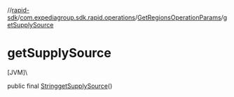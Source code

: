//[rapid-sdk](../../../index.md)/[com.expediagroup.sdk.rapid.operations](../index.md)/[GetRegionsOperationParams](index.md)/[getSupplySource](get-supply-source.md)

# getSupplySource

[JVM]\

public final [String](https://docs.oracle.com/javase/8/docs/api/java/lang/String.html)[getSupplySource](get-supply-source.md)()
